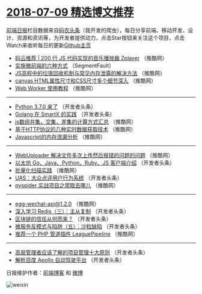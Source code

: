 # [2018-07-09 精选博文推荐](https://toutiao.qdkfweb.cn/date/2018/07/09)

[前端日报](https://qdkfweb.cn/c/news)栏目数据来自[码农头条](https://toutiao.qdkfweb.cn/)（我开发的爬虫），每日分享前端、移动开发、设计、资源和资讯等，为开发者提供动力，点击Star按钮来关注这个项目，点击Watch来收听每日的更新[Github主页](https://github.com/kujian/frontendDaily)
* [码云推荐 | 200 行 JS 代码实现的音乐播放器 Zplayer](https://toutiao.qdkfweb.cn/79583.html) （推酷网）
* [实施微前端的六种方式](https://toutiao.qdkfweb.cn/79553.html) （SegmentFault）
* [JS高程中的垃圾回收机制与常见内存泄露的解决方法](https://toutiao.qdkfweb.cn/79582.html) （推酷网）
* [canvas HTML属性尺寸和CSS尺寸多个细节深入](https://toutiao.qdkfweb.cn/79580.html) （推酷网）
* [Web Worker 使用教程](https://toutiao.qdkfweb.cn/79575.html) （推酷网）

***
* [Python 3.7.0 来了](https://toutiao.qdkfweb.cn/79560.html) （开发者头条）
* [Golang 在 SmartX 的实践](https://toutiao.qdkfweb.cn/79558.html) （开发者头条）
* [js数组并集，交集，差集的计算方式汇总](https://toutiao.qdkfweb.cn/79573.html) （推酷网）
* [基于HTTP协议的几种实时数据获取技术](https://toutiao.qdkfweb.cn/79574.html) （推酷网）
* [Javascript的内存泄漏分析](https://toutiao.qdkfweb.cn/79578.html) （推酷网）

***
* [WebUploader 解决文件多次上传然后报错的问题的问题](https://toutiao.qdkfweb.cn/79579.html) （推酷网）
* [以太坊 Go、Java、Python、Ruby、JS 客户端介绍](https://toutiao.qdkfweb.cn/79561.html) （开发者头条）
* [批量化扫描实践](https://toutiao.qdkfweb.cn/79581.html) （推酷网）
* [UAS：大众点评用户行为系统](https://toutiao.qdkfweb.cn/79562.html) （开发者头条）
* [pyspider 实战项目之爬取去哪儿](https://toutiao.qdkfweb.cn/79577.html) （推酷网）

***
* [egg-wechat-api@1.2.0](https://toutiao.qdkfweb.cn/79572.html) （推酷网）
* [深入学习 Redis（三）：主从复制](https://toutiao.qdkfweb.cn/79554.html) （开发者头条）
* [区块链的信任从何而来？](https://toutiao.qdkfweb.cn/79557.html) （开发者头条）
* [微服务反模式与陷阱（五）：沙粒缺陷](https://toutiao.qdkfweb.cn/79555.html) （开发者头条）
* [推荐一个 PHP 管道插件 LeaguePipeline](https://toutiao.qdkfweb.cn/79576.html) （推酷网）

***
* [高层管理者应该了解的项目管理十大原则](https://toutiao.qdkfweb.cn/79556.html) （开发者头条）
* [解析百度 Apollo 自动驾驶平台](https://toutiao.qdkfweb.cn/79559.html) （开发者头条）

日报维护作者：[前端博客](https://qdkfweb.cn/) 和 [微博](https://qdkfweb.cn/go/weibo)

![weixin](https://user-images.githubusercontent.com/3055447/38468989-651132ac-3b80-11e8-8e6b-15122322a9d7.png)